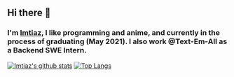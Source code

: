 ## Hi there 👋
### I'm [Imtiaz](https://imtiazkhaled.com/), I like programming and anime, and currently in the process of graduating (May 2021). I also work @Text-Em-All as a Backend SWE Intern.
[![Imtiaz's github stats](https://github-readme-stats.vercel.app/api?username=i-khaled&show_icons=true)](https://github.com/anuraghazra/github-readme-stats) 
[![Top Langs](https://github-readme-stats.vercel.app/api/top-langs/?username=i-khaled&layout=compact)](https://github.com/anuraghazra/github-readme-stats)

